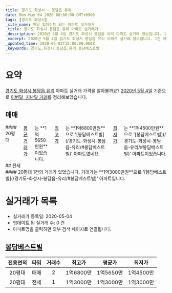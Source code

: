 ```yaml
---
title: 경기도 화성시 - 봉담읍 유리
date: Mon May 04 2020 00:00:00 GMT+0900
tags: [경기도-화성시]
_site_name: 매일 업데이트 되는 아파트 실거래가
_title: 경기도 화성시 봉담읍 유리 아파트 실거래가
_description: 2020년 5월 4일 경기도 화성시 봉담읍 유리 아파트 실거래 정보입니다. 1건 아파트 정보가 있습니다.
_excerpt: 2020년 5월 4일 경기도 화성시 봉담읍 유리 아파트 실거래 정보입니다. 1건 아파트 정보가 있습니다.
_updated_time: 2020-05-03T15:00:00.000Z
_keywords: 경기도,화성시,봉담읍,유리,봉담베스트빌
---
```





# 요약
<ins>경기도 화성시 봉담읍 유리</ins> 아파트 실거래 가격을 알아볼까요? <ins>2020년 5월 4일</ins> 기준으로 <ins>이번달, 지난달 거래</ins>를 정리해보았습니다.

## 매매
<div class="container">
<div class="twelve columns" markdown="1">
#### 20평대
<ins>평균 거래가</ins>는 **1억5650만원**이었습니다. <ins>최고가</ins>는 **1억6800만원**으로 '[봉담베스트빌](/경기도-화성시-봉담읍-유리/#봉담베스트빌)' 아파트였네요. <ins>최저가</ins>는 **1억4500만원**으로 '[봉담베스트빌](/경기도-화성시-봉담읍-유리/#봉담베스트빌)' 아파트이었습니다.
</div>
</div>
## 전세
<div class="container">
<div class="twelve columns" markdown="1">
#### 20평대
1건의 거래가 있었습니다. 거래가는 **1억3000만원**으로 '[봉담베스트빌](/경기도-화성시-봉담읍-유리/#봉담베스트빌)' 아파트입니다.
</div>
</div>



# 실거래가 목록
- 실거래가 등록일: 2020-05-04
- 업데이트 된 실거래 수: 0 건
- 아파트명을 클릭하면 외부 검색 페이지로 연결됩니다.

## [봉담베스트빌](#봉담베스트빌)

|전용면적|타입|거래수|최고가|평균가|최저가|
|:---:|:---:|:---:|:---:|:---:|:---:|
|20평대|<span class="deal-type-1">매매</span>|2|1억6800만|1억5650만|1억4500만|
|20평대|<span class="deal-type-2">전세</span>|1|1억3000만|1억3000만|1억3000만|

<br/>




